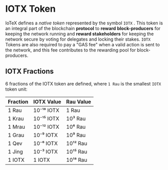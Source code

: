 # IOTX Token

IoTeX defines a _native token_ represented by the symbol `IOTX` . This token is an integral part of the blockchain **protocol** to **reward** **block-producers** for keeping the network running and **reward stakeholders** for keeping the network secure by voting for delegates and locking their stakes. `IOTX` Tokens are also required to pay a "GAS fee" when a valid action is sent to the network, and this fee contributes to the rewarding pool for block-producers.

## IOTX Fractions

6 fractions of the IOTX token are defined, where `1 Rau` is the smallest `IOTX` token unit:

| Fraction | IOTX Value | Rau Value |
| -------- | ---------- | --------- |
| 1 Rau    | 10⁻¹⁸ IOTX | 1 Rau     |
| 1 Krau   | 10⁻¹⁵ IOTX | 10³ Rau   |
| 1 Mrau   | 10⁻¹² IOTX | 10⁶ Rau   |
| 1 Grau   | 10⁻⁹ IOTX  | 10⁹ Rau   |
| 1 Qev    | 10⁻⁶ IOTX  | 10¹² Rau  |
| 1 Jing   | 10⁻³ IOTX  | 10¹⁵ Rau  |
| 1 IOTX   | 1 IOTX     | 10¹⁸ Rau  |
